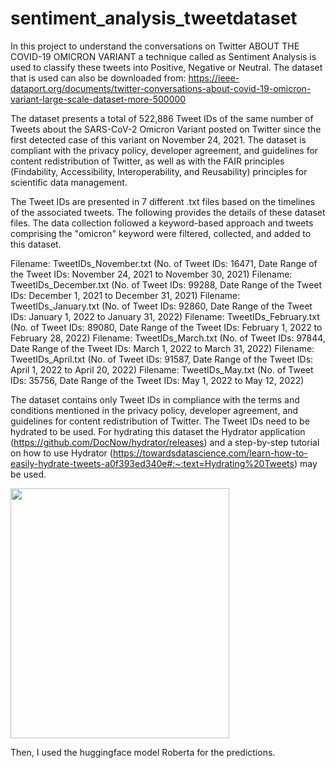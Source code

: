 # sentiment_analysis_tweetdataset

In this project to understand the conversations on Twitter ABOUT THE COVID-19 OMICRON VARIANT a technique called as Sentiment Analysis is used to classify these tweets into Positive, Negative or Neutral.  The dataset that is used can also be downloaded from:
https://ieee-dataport.org/documents/twitter-conversations-about-covid-19-omicron-variant-large-scale-dataset-more-500000

The dataset presents a total of 522,886 Tweet IDs of the same number of Tweets about the SARS-CoV-2 Omicron Variant posted on Twitter since the first detected case of this variant on November 24, 2021. The dataset is compliant with the privacy policy, developer agreement, and guidelines for content redistribution of Twitter, as well as with the FAIR principles (Findability, Accessibility, Interoperability, and Reusability) principles for scientific data management.

The Tweet IDs are presented in 7 different .txt files based on the timelines of the associated tweets. The following provides the details of these dataset files. The data collection followed a keyword-based approach and tweets comprising the "omicron" keyword were filtered, collected, and added to this dataset. 

Filename: TweetIDs_November.txt (No. of Tweet IDs: 16471, Date Range of the Tweet IDs: November 24, 2021 to November 30, 2021)
Filename: TweetIDs_December.txt (No. of Tweet IDs: 99288, Date Range of the Tweet IDs: December 1, 2021 to December 31, 2021)
Filename: TweetIDs_January.txt (No. of Tweet IDs: 92860, Date Range of the Tweet IDs: January 1, 2022 to January 31, 2022)
Filename: TweetIDs_February.txt (No. of Tweet IDs: 89080, Date Range of the Tweet IDs: February 1, 2022 to February 28, 2022)
Filename: TweetIDs_March.txt (No. of Tweet IDs: 97844, Date Range of the Tweet IDs: March 1, 2022 to March 31, 2022)
Filename: TweetIDs_April.txt (No. of Tweet IDs: 91587, Date Range of the Tweet IDs: April 1, 2022 to April 20, 2022)
Filename: TweetIDs_May.txt (No. of Tweet IDs: 35756, Date Range of the Tweet IDs: May 1, 2022 to May 12, 2022)
 
 The dataset contains only Tweet IDs in compliance with the terms and conditions mentioned in the privacy policy, developer agreement, and guidelines for content redistribution of Twitter. The Tweet IDs need to be hydrated to be used. For hydrating this dataset the Hydrator application (https://github.com/DocNow/hydrator/releases) and a step-by-step tutorial on how to use Hydrator (https://towardsdatascience.com/learn-how-to-easily-hydrate-tweets-a0f393ed340e#:~:text=Hydrating%20Tweets) may be used.
 
 

<img src="https://user-images.githubusercontent.com/38919631/233877304-37bfa114-d934-4e92-9815-6b4df44cb828.JPG" width="350" height="400" />


Then, I used the huggingface model Roberta for the predictions.
